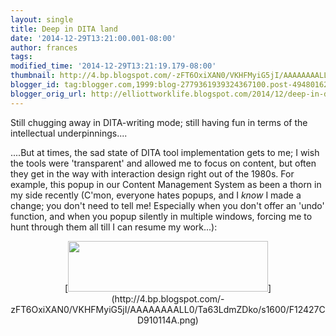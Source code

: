 ```yaml
---
layout: single
title: Deep in DITA land
date: '2014-12-29T13:21:00.001-08:00'
author: frances
tags: 
modified_time: '2014-12-29T13:21:19.179-08:00'
thumbnail: http://4.bp.blogspot.com/-zFT6OxiXAN0/VKHFMyiG5jI/AAAAAAAALL0/Ta63LdmZDko/s72-c/F12427CD910114A.png
blogger_id: tag:blogger.com,1999:blog-2779361939324367100.post-4948016280343386843
blogger_orig_url: http://elliottworklife.blogspot.com/2014/12/deep-in-dita-land.html
---
```


Still chugging away in DITA-writing mode; still having fun in terms of the 
intellectual underpinnings.... 


....But at times, the sad state of DITA tool implementation gets to me; I wish 
the tools were 'transparent' and allowed me to focus on content, but often 
they get in the way with interaction design right out of the 1980s. For 
example, this popup in our Content Management System as been a thorn in my 
side recently (C'mon, everyone hates popups, and I *know* I made a change; you 
don't need to tell me! Especially when you don't offer an 'undo' function, and 
when you popup silently in multiple windows, forcing me to hunt through them 
all till I can resume my work...): 
<div> 
<div> 
<div class="separator" style="clear: both; text-align: center;">[<img 
border="0" 
src="http://4.bp.blogspot.com/-zFT6OxiXAN0/VKHFMyiG5jI/AAAAAAAALL0/Ta63LdmZDko/s1600/F12427CD910114A.png" 
height="81" width="320" 
/>](http://4.bp.blogspot.com/-zFT6OxiXAN0/VKHFMyiG5jI/AAAAAAAALL0/Ta63LdmZDko/s1600/F12427CD910114A.png)<div 
class="separator" style="clear: both; text-align: center;"> 
<div class="separator" style="clear: both; text-align: center;"> 
<div> 
<div> 